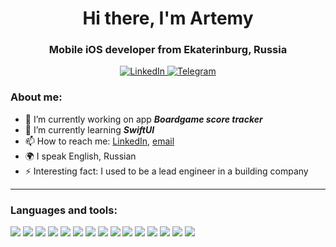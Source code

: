 <div id="header" align="center">
	<h1>Hi there, I'm Artemy</h1>
	<h3>Mobile iOS developer from Ekaterinburg, Russia</h3>
</div>
<div id="socials" align="center">
	<a href="www.linkedin.com/in/artem-kvashnin-972028236">
		<img src="https://img.shields.io/badge/LinkedIn-brightgreen?style=for-the-badge&logo=linkedin&logoColor=white" alt="LinkedIn"/>
	</a>
	<a href="https://t.me/ArtemyKvashnin">
		<img src="https://img.shields.io/badge/Telegram-blue?style=for-the-badge&logo=telegram&logoColor=white" alt="Telegram"/>
	</a>
</div>

### About me:
- 🔭 I’m currently working on app ***Boardgame score tracker*** 
- 🌱 I’m currently learning ***SwiftUI***
- 📫 How to reach me: [LinkedIn](https://www.linkedin.com/in/artem-kvashnin-972028236), [email](mailto:artemykv@gmail.com)
- 🌍 I speak English, Russian
-  ⚡ Interesting fact: I used to be a lead engineer in a building company
___

### Languages and tools:
<div id="tools" align="left">
	<a>
    <img src="https://img.shields.io/badge/-Swift-orange?style=flat-square"/>
	</a>
  	<a>
    <img src="https://img.shields.io/badge/-iOS--SDK-green?style=flat-square"/>
	</a>
  	<a>
    <img src="https://img.shields.io/badge/-UIKit-yellow?style=flat-square"/>
	</a>
  	<a>
    <img src="https://img.shields.io/badge/-Auto layout-blue?style=flat-square"/>
	</a>
 	<a>
    <img src="https://img.shields.io/badge/-Snapkit%5CConstraints-yellowgreen?style=flat-square"/>
	</a>
	<a>
    <img src="https://img.shields.io/badge/-Core Data-orange?style=flat-square"/>
	</a>
  	<a>
    <img src="https://img.shields.io/badge/-RESTful API-lightgray?style=flat-square"/>
	</a>
  	<a>
    <img src="https://img.shields.io/badge/-SOLID-blueviolet?style=flat-square"/>
	</a>
  	<a>
    <img src="https://img.shields.io/badge/-MVC-critical?style=flat-square"/>
	</a>
  	<a>
    <img src="https://img.shields.io/badge/-MVP-brightgreen?style=flat-square"/>
	</a>
  	<a>
    <img src="https://img.shields.io/badge/-MVVM-yellow?style=flat-square"/>
	</a>
  	<a>
    <img src="https://img.shields.io/badge/-Git-red?style=flat-square"/>
	</a>
	  	<a>
    <img src="https://img.shields.io/badge/-Unit--tests-blue?style=flat-square"/>
	</a>
  	<a>
    <img src="https://img.shields.io/badge/-TDD-success?style=flat-square"/>
	</a>
  	<a>
    <img src="https://img.shields.io/badge/-Alamofire-lightgray?style=flat-square"/>
	</a>
</div>

<!--
**ArtemyKv/ArtemyKv** is a ✨ _special_ ✨ repository because its `README.md` (this file) appears on your GitHub profile.

Here are some ideas to get you started:

- 🔭 I’m currently working on ...
- 🌱 I’m currently learning ...
- 👯 I’m looking to collaborate on ...
- 🤔 I’m looking for help with ...
- 💬 Ask me about ...
- 📫 How to reach me: ...
- 😄 Pronouns: ...
- ⚡ Fun fact: ...
-->
